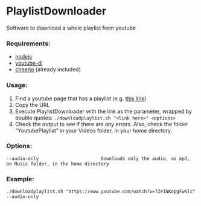 # PlaylistDownloader
Software to download a whole playlist from youtube

### Requirements:
- [nodejs](https://nodejs.org/)
- [youtube-dl](https://github.com/rg3/youtube-dl/)
- [cheerio](https://github.com/cheeriojs/cheerio) (already included)

### Usage:
1. Find a youtube page that has a playlist (e.g. [this link](https://www.youtube.com/watch?v=7ZeINKopgFw&lc))
2. Copy the URL
3. Execute PlaylistDownloader with the link as the parameter, wrapped by double quotes: `./downloadplaylist.sh "<link here>" <options>`
4. Check the output to see if there are any errors. Also, check the folder "YoutubePlaylist" in your Videos folder, in your home directory.

### Options:
    --audio-only                       Downloads only the audio, as mp3, on Music folder, in the home directory

### Example:
`./downloadplaylist.sh "https://www.youtube.com/watch?v=7ZeINKopgFw&lc" --audio-only`

